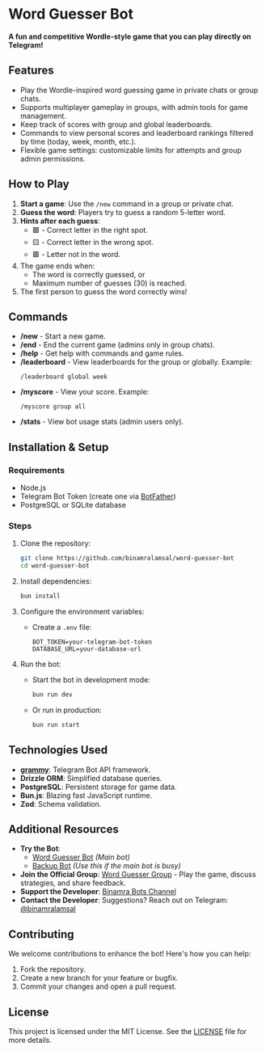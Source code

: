 # Word Guesser Bot

**A fun and competitive Wordle-style game that you can play directly on Telegram!**

## Features
- Play the Wordle-inspired word guessing game in private chats or group chats.
- Supports multiplayer gameplay in groups, with admin tools for game management.
- Keep track of scores with group and global leaderboards.
- Commands to view personal scores and leaderboard rankings filtered by time (today, week, month, etc.).
- Flexible game settings: customizable limits for attempts and group admin permissions.

## How to Play
1. **Start a game**: Use the `/new` command in a group or private chat.
2. **Guess the word**: Players try to guess a random 5-letter word.
3. **Hints after each guess**:
   - 🟩 - Correct letter in the right spot.
   - 🟨 - Correct letter in the wrong spot.
   - 🟥 - Letter not in the word.
4. The game ends when:
   - The word is correctly guessed, or
   - Maximum number of guesses (30) is reached.
5. The first person to guess the word correctly wins!

## Commands
- **/new** - Start a new game.
- **/end** - End the current game (admins only in group chats).
- **/help** - Get help with commands and game rules.
- **/leaderboard** - View leaderboards for the group or globally. Example:
  ```
  /leaderboard global week
  ```
- **/myscore** - View your score. Example:
  ```
  /myscore group all
  ```
- **/stats** - View bot usage stats (admin users only).

## Installation & Setup

### Requirements
- Node.js
- Telegram Bot Token (create one via [BotFather](https://core.telegram.org/bots#botfather))
- PostgreSQL or SQLite database

### Steps
1. Clone the repository:
   ```bash
   git clone https://github.com/binamralamsal/word-guesser-bot
   cd word-guesser-bot
   ```

2. Install dependencies:
   ```bash
   bun install
   ```

3. Configure the environment variables:
   - Create a `.env` file:
     ```
     BOT_TOKEN=your-telegram-bot-token
     DATABASE_URL=your-database-url
     ```

4. Run the bot:
   - Start the bot in development mode:
     ```bash
     bun run dev
     ```
   - Or run in production:
     ```bash
     bun run start
     ```

## Technologies Used
- **[grammy](https://grammy.dev/)**: Telegram Bot API framework.
- **Drizzle ORM**: Simplified database queries.
- **PostgreSQL**: Persistent storage for game data.
- **Bun.js**: Blazing fast JavaScript runtime.
- **Zod**: Schema validation.

## Additional Resources
- **Try the Bot**:
  - [Word Guesser Bot](https://t.me/word_guesserbot) *(Main bot)*
  - [Backup Bot](https://t.me/wordguesser_game_bot) *(Use this if the main bot is busy)*
- **Join the Official Group**: [Word Guesser Group](https://t.me/wordguesser) - Play the game, discuss strategies, and share feedback.
- **Support the Developer**: [Binamra Bots Channel](https://t.me/BinamraBots)
- **Contact the Developer**: Suggestions? Reach out on Telegram: [@binamralamsal](https://t.me/binamralamsal)

## Contributing
We welcome contributions to enhance the bot! Here's how you can help:
1. Fork the repository.
2. Create a new branch for your feature or bugfix.
3. Commit your changes and open a pull request.

## License
This project is licensed under the MIT License. See the [LICENSE](LICENSE) file for more details.
